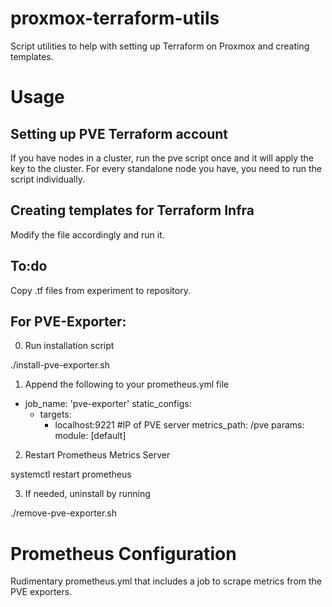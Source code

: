 # proxmox-terraform-utils
Script utilities to help with setting up Terraform on Proxmox and creating templates.

# Usage

## Setting up PVE Terraform account

If you have nodes in a cluster, run the pve script once and it will apply the key to the cluster.
For every standalone node you have, you need to run the script individually.

## Creating templates for Terraform Infra

Modify the file accordingly and run it.


## To:do

Copy .tf files from experiment to repository.


## For PVE-Exporter:

0. Run installation script

./install-pve-exporter.sh

1. Append the following to your prometheus.yml file

  - job_name: 'pve-exporter'
    static_configs:
      - targets:
        - localhost:9221 #IP of PVE server
    metrics_path: /pve
    params:
      module: [default]

2. Restart Prometheus Metrics Server

systemctl restart prometheus

3. If needed, uninstall by running

./remove-pve-exporter.sh



# Prometheus Configuration

Rudimentary prometheus.yml that includes a job to scrape metrics from the PVE exporters.
